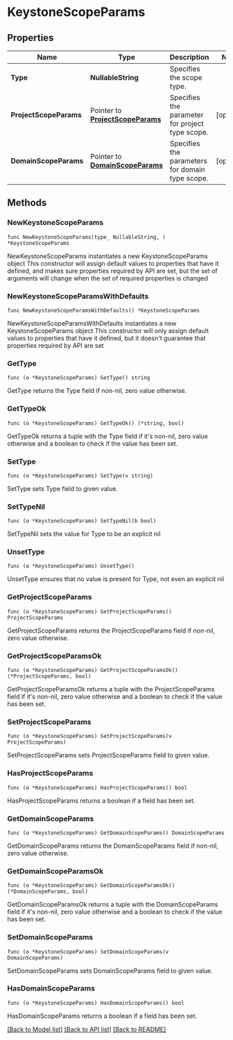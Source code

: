 # KeystoneScopeParams

## Properties

Name | Type | Description | Notes
------------ | ------------- | ------------- | -------------
**Type** | **NullableString** | Specifies the scope type. | 
**ProjectScopeParams** | Pointer to [**ProjectScopeParams**](ProjectScopeParams.md) | Specifies the parameter for project type scope. | [optional] 
**DomainScopeParams** | Pointer to [**DomainScopeParams**](DomainScopeParams.md) | Specifies the parameters for domain type scope. | [optional] 

## Methods

### NewKeystoneScopeParams

`func NewKeystoneScopeParams(type_ NullableString, ) *KeystoneScopeParams`

NewKeystoneScopeParams instantiates a new KeystoneScopeParams object
This constructor will assign default values to properties that have it defined,
and makes sure properties required by API are set, but the set of arguments
will change when the set of required properties is changed

### NewKeystoneScopeParamsWithDefaults

`func NewKeystoneScopeParamsWithDefaults() *KeystoneScopeParams`

NewKeystoneScopeParamsWithDefaults instantiates a new KeystoneScopeParams object
This constructor will only assign default values to properties that have it defined,
but it doesn't guarantee that properties required by API are set

### GetType

`func (o *KeystoneScopeParams) GetType() string`

GetType returns the Type field if non-nil, zero value otherwise.

### GetTypeOk

`func (o *KeystoneScopeParams) GetTypeOk() (*string, bool)`

GetTypeOk returns a tuple with the Type field if it's non-nil, zero value otherwise
and a boolean to check if the value has been set.

### SetType

`func (o *KeystoneScopeParams) SetType(v string)`

SetType sets Type field to given value.


### SetTypeNil

`func (o *KeystoneScopeParams) SetTypeNil(b bool)`

 SetTypeNil sets the value for Type to be an explicit nil

### UnsetType
`func (o *KeystoneScopeParams) UnsetType()`

UnsetType ensures that no value is present for Type, not even an explicit nil
### GetProjectScopeParams

`func (o *KeystoneScopeParams) GetProjectScopeParams() ProjectScopeParams`

GetProjectScopeParams returns the ProjectScopeParams field if non-nil, zero value otherwise.

### GetProjectScopeParamsOk

`func (o *KeystoneScopeParams) GetProjectScopeParamsOk() (*ProjectScopeParams, bool)`

GetProjectScopeParamsOk returns a tuple with the ProjectScopeParams field if it's non-nil, zero value otherwise
and a boolean to check if the value has been set.

### SetProjectScopeParams

`func (o *KeystoneScopeParams) SetProjectScopeParams(v ProjectScopeParams)`

SetProjectScopeParams sets ProjectScopeParams field to given value.

### HasProjectScopeParams

`func (o *KeystoneScopeParams) HasProjectScopeParams() bool`

HasProjectScopeParams returns a boolean if a field has been set.

### GetDomainScopeParams

`func (o *KeystoneScopeParams) GetDomainScopeParams() DomainScopeParams`

GetDomainScopeParams returns the DomainScopeParams field if non-nil, zero value otherwise.

### GetDomainScopeParamsOk

`func (o *KeystoneScopeParams) GetDomainScopeParamsOk() (*DomainScopeParams, bool)`

GetDomainScopeParamsOk returns a tuple with the DomainScopeParams field if it's non-nil, zero value otherwise
and a boolean to check if the value has been set.

### SetDomainScopeParams

`func (o *KeystoneScopeParams) SetDomainScopeParams(v DomainScopeParams)`

SetDomainScopeParams sets DomainScopeParams field to given value.

### HasDomainScopeParams

`func (o *KeystoneScopeParams) HasDomainScopeParams() bool`

HasDomainScopeParams returns a boolean if a field has been set.


[[Back to Model list]](../README.md#documentation-for-models) [[Back to API list]](../README.md#documentation-for-api-endpoints) [[Back to README]](../README.md)



